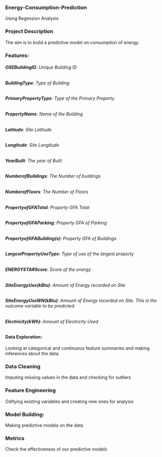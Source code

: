 ### **Energy-Consumption-Prediction**
Using Regession Analysis

### **Project Description**
The aim is to build a predictive model on consumption of energy.

### **Features:**

###### **OSEBuildingID**: Unique Building ID

###### **BuildingType**: Type of Building

###### **PrimaryPropertyType**: Type of the Primary Property

###### **PropertyName**: Name of the Building

###### **Latitude**: Site Latitude

###### **Longitude**: Site Longitude

###### **YearBuilt**: The year of Built

###### **NumberofBuildings**: The Number of buildings

###### **NumberofFloors**: The Number of Floors

###### **PropertyofGFATotal**: Property GFA Total

###### **PropertyofGFAParking**: Property GFA of Parking

###### **PropertyofGFABuilding(s)**: Property GFA of Buildings

###### **LargestPropertyUseType**: Type of use of the largest property

###### **ENERGYSTARScore**: Score of the energy

###### **SiteEnergyUse(kBtu)**: Amount of Energy recorded on Site

###### **SiteEnergyUseWN(kBtu)**: Amount of Energy recorded on Site. This is the outcome variable to be predicted.

###### **Electricity(kWh)**: Amount of Electricity Used

#### **Data Exploration:** 
   Looking at categorical and continuous feature summaries and making inferences about the data.
### **Data Cleaning**
   Imputing missing values in the data and checking for outliers
### **Feature Engineering**
   Odifying existing variables and creating new ones for analysis
### **Model Building:**
   Making predictive models on the data
### **Metrics**
   Check the effectiveness of our predictive models